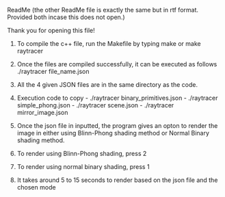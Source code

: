 ReadMe (the other ReadMe file is exactly the same but in rtf format. Provided both incase this does not open.)

Thank you for opening this file!

1. To compile the c++ file, run the Makefile by typing    make  or    make raytracer

2. Once the files are compiled successfully, it can be executed as follows     ./raytracer file_name.json

3. All the 4 given JSON files are in the same directory as the code.

4. Execution code to copy
        -    ./raytracer binary_primitives.json
        -    ./raytracer simple_phong.json
        -    ./raytracer scene.json
        -    ./raytracer mirror_image.json

5. Once the json file in inputted, the program gives an opton to render the image in either using Blinn-Phong shading method or Normal Binary shading method.

6. To render using Blinn-Phong shading, press 2

7. To render using normal binary shading, press 1

8. It takes around 5 to 15 seconds to render based on the json file and the chosen mode
